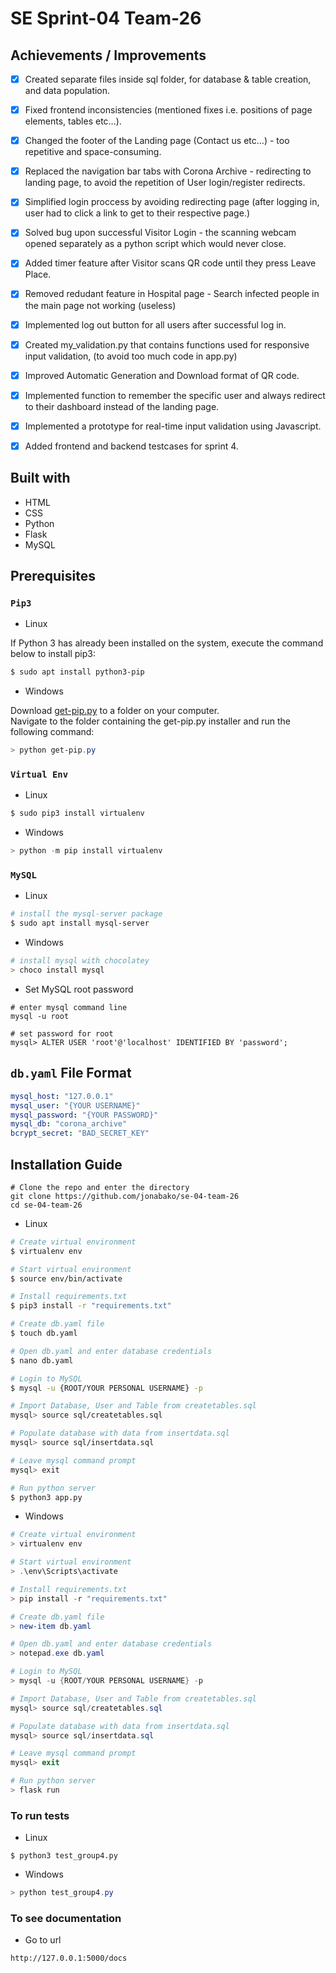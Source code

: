 # SE Sprint-04 Team-26

## Achievements / Improvements

- [x] Created separate files inside sql folder, for database & table creation, and data population.

- [x] Fixed frontend inconsistencies (mentioned fixes i.e. positions of page elements, tables etc...).

- [x] Changed the footer of the Landing page (Contact us etc…) - too repetitive and space-consuming.

- [x] Replaced the navigation bar tabs with Corona Archive - redirecting to landing page, to avoid the repetition of User login/register redirects.

- [x] Simplified login proccess by avoiding redirecting page (after logging in, user had to click a link to get to their respective page.)

- [x] Solved bug upon successful Visitor Login - the scanning webcam opened separately as a python script which would never close.
 
- [x] Added timer feature after Visitor scans QR code until they press Leave Place.
 
- [x] Removed redudant feature in Hospital page - Search infected people in the main page not working (useless)

- [x] Implemented log out button for all users after successful log in.

- [x] Created my_validation.py that contains functions used for responsive input validation, (to avoid too much code in app.py)

- [x] Improved Automatic Generation and Download format of QR code.

- [x] Implemented function to remember the specific user and always redirect to their dashboard instead of the landing page.

- [x] Implemented a prototype for real-time input validation using Javascript.

- [x] Added frontend and backend testcases for sprint 4.

## Built with
<ul>
  <li>HTML</li>
  <li>CSS</li>
  <li>Python</li>
  <li>Flask</li>
  <li>MySQL</li>
</ul>

## Prerequisites

### `Pip3`

- Linux
<p>If Python 3 has already been installed on the system, execute the command below to install pip3:</p>

```bash
$ sudo apt install python3-pip
```

- Windows
<p>Download <a href="https://bootstrap.pypa.io/get-pip.py">get-pip.py</a> to a folder on your computer.<br>
Navigate to the folder containing the get-pip.py installer and run the following command:</p>

```powershell
> python get-pip.py
```

### `Virtual Env`

- Linux
```bash
$ sudo pip3 install virtualenv
```
- Windows
```powershell
> python -m pip install virtualenv
```

### `MySQL`

- Linux
```bash
# install the mysql-server package
$ sudo apt install mysql-server
```

- Windows
```powershell
# install mysql with chocolatey
> choco install mysql
```

- Set MySQL root password
```mysql
# enter mysql command line
mysql -u root

# set password for root
mysql> ALTER USER 'root'@'localhost' IDENTIFIED BY 'password';
```

## `db.yaml` File Format

```yaml
mysql_host: "127.0.0.1"
mysql_user: "{YOUR USERNAME}"
mysql_password: "{YOUR PASSWORD}"
mysql_db: "corona_archive"
bcrypt_secret: "BAD_SECRET_KEY"
```

## Installation Guide
```
# Clone the repo and enter the directory
git clone https://github.com/jonabako/se-04-team-26
cd se-04-team-26
```

- Linux
```bash
# Create virtual environment
$ virtualenv env

# Start virtual environment
$ source env/bin/activate

# Install requirements.txt
$ pip3 install -r "requirements.txt"

# Create db.yaml file
$ touch db.yaml

# Open db.yaml and enter database credentials
$ nano db.yaml

# Login to MySQL
$ mysql -u {ROOT/YOUR PERSONAL USERNAME} -p

# Import Database, User and Table from createtables.sql
mysql> source sql/createtables.sql

# Populate database with data from insertdata.sql
mysql> source sql/insertdata.sql

# Leave mysql command prompt
mysql> exit

# Run python server
$ python3 app.py
```

- Windows
```powershell
# Create virtual environment
> virtualenv env

# Start virtual environment
> .\env\Scripts\activate

# Install requirements.txt
> pip install -r "requirements.txt"

# Create db.yaml file
> new-item db.yaml

# Open db.yaml and enter database credentials
> notepad.exe db.yaml

# Login to MySQL
> mysql -u {ROOT/YOUR PERSONAL USERNAME} -p

# Import Database, User and Table from createtables.sql
mysql> source sql/createtables.sql

# Populate database with data from insertdata.sql
mysql> source sql/insertdata.sql

# Leave mysql command prompt
mysql> exit

# Run python server
> flask run
```

### To run tests

- Linux
```
$ python3 test_group4.py
```

- Windows
```powershell
> python test_group4.py
```

### To see documentation

- Go to url
```
http://127.0.0.1:5000/docs
```
